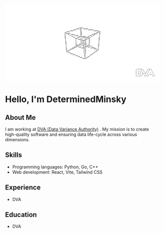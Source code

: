 ![banner](README.assets/banner.png)

# Hello, I'm DeterminedMinsky

## About Me

I am working at [DVA (Data Variance Authority)](https://github.com/data-variance-authority) . My mission is to create high-quality software and ensuring data life-cycle across various dimensions.

## Skills

- Programming languages: Python, Go, C++
- Web development: React, Vite, Tailwind CSS

## Experience
- DVA

## Education
- DVA
